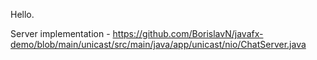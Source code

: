Hello.



Server implementation - https://github.com/BorislavN/javafx-demo/blob/main/unicast/src/main/java/app/unicast/nio/ChatServer.java
